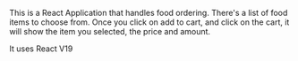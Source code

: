 This is a React Application that handles food ordering. There's a list of food items to choose from. Once you click on add to cart, and click on the cart, it will show the item you selected, the price and amount.

It uses React V19
